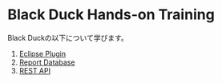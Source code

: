 # Black Duck Hands-on Training 
Black Duckの以下について学びます。

1. [Eclipse Plugin](eclipse_plugin)
2. [Report Database](report_database)
3. [REST API](rest_api)




